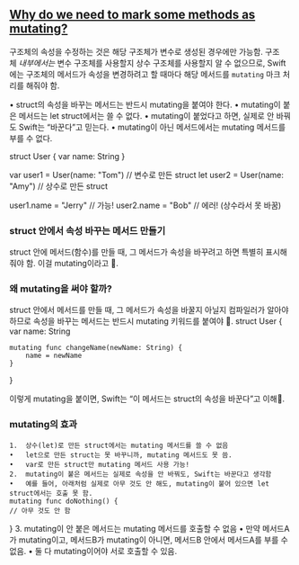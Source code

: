 ## [Why do we need to mark some methods as mutating?](https://www.hackingwithswift.com/quick-start/understanding-swift/why-do-we-need-to-mark-some-methods-as-mutating)

구조체의 속성을 수정하는 것은 해당 구조체가 변수로 생성된 경우에만 가능함. 
구조체 _내부에서는_ 변수 구조체를 사용할지 상수 구조체를 사용할지 알 수 없으므로, Swift에는 구조체의 메서드가 속성을 변경하려고 할 때마다 해당 메서드를 `mutating` 마크 처리를 해줘야 함.

•	struct의 속성을 바꾸는 메서드는 반드시 mutating을 붙여야 한다.
•	mutating이 붙은 메서드는 let struct에서는 쓸 수 없다.
•	mutating이 붙었다고 하면, 실제로 안 바꿔도 Swift는 “바꾼다”고 믿는다.
•	mutating이 아닌 메서드에서는 mutating 메서드를 부를 수 없다.

struct User {
    var name: String
}

var user1 = User(name: "Tom") // 변수로 만든 struct
let user2 = User(name: "Amy") // 상수로 만든 struct

user1.name = "Jerry" // 가능!
user2.name = "Bob"   // 에러! (상수라서 못 바꿈)

### struct 안에서 속성 바꾸는 메서드 만들기
struct 안에 메서드(함수)를 만들 때, 그 메서드가 속성을 바꾸려고 하면 특별히 표시해줘야 함. 이걸 mutating이라고 .
### 왜 mutating을 써야 할까?
struct 안에서 메서드를 만들 때, 그 메서드가 속성을 바꿀지 아닐지 컴파일러가 알아야 하므로 속성을 바꾸는 메서드는 반드시 mutating 키워드를 붙여야 .
struct User {
    var name: String

    mutating func changeName(newName: String) {
        name = newName
    }
}

이렇게 mutating을 붙이면, Swift는 “이 메서드는 struct의 속성을 바꾼다”고 이해.
### mutating의 효과
	1.	상수(let)로 만든 struct에서는 mutating 메서드를 쓸 수 없음
	•	let으로 만든 struct는 못 바꾸니까, mutating 메서드도 못 씀.
	•	var로 만든 struct만 mutating 메서드 사용 가능!
	2.	mutating이 붙은 메서드는 실제로 속성을 안 바꿔도, Swift는 바꾼다고 생각함
	•	예를 들어, 아래처럼 실제로 아무 것도 안 해도, mutating이 붙어 있으면 let struct에서는 호출 못 함.
	mutating func doNothing() {
    // 아무 것도 안 함
}
3.	mutating이 안 붙은 메서드는 mutating 메서드를 호출할 수 없음
	•	만약 메서드A가 mutating이고, 메서드B가 mutating이 아니면, 메서드B 안에서 메서드A를 부를 수 없음.
	•	둘 다 mutating이어야 서로 호출할 수 있음.